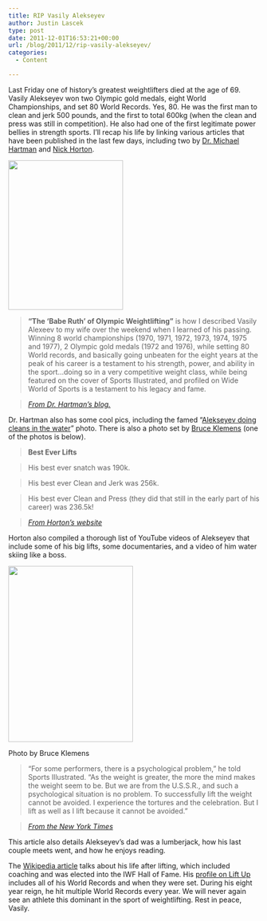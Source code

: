 ```yaml
---
title: RIP Vasily Alekseyev
author: Justin Lascek
type: post
date: 2011-12-01T16:53:21+00:00
url: /blog/2011/12/rip-vasily-alekseyev/
categories:
  - Content

---
```

Last Friday one of history&#8217;s greatest weightlifters died at the age of 69. Vasily Alekseyev won two Olympic gold medals, eight World Championships, and set 80 World Records. Yes, 80. He was the first man to clean and jerk 500 pounds, and the first to total 600kg (when the clean and press was still in competition). He also had one of the first legitimate power bellies in strength sports. I&#8217;ll recap his life by linking various articles that have been published in the last few days, including two by <a href="http://www.doctorhartmanblog.com/" target="_blank">Dr. Michael Hartman</a> and <a href="http://www.theironsamurai.com/" target="_blank">Nick Horton</a>.
  

  
[<img data-attachment-id="5842" data-permalink="/blog/2011/12/rip-vasily-alekseyev/alexeev_si/" data-orig-file="/2011/12/alexeev_SI.jpg" data-orig-size="230,300" data-comments-opened="1" data-image-meta="{&quot;aperture&quot;:&quot;0&quot;,&quot;credit&quot;:&quot;&quot;,&quot;camera&quot;:&quot;&quot;,&quot;caption&quot;:&quot;&quot;,&quot;created_timestamp&quot;:&quot;0&quot;,&quot;copyright&quot;:&quot;&quot;,&quot;focal_length&quot;:&quot;0&quot;,&quot;iso&quot;:&quot;0&quot;,&quot;shutter_speed&quot;:&quot;0&quot;,&quot;title&quot;:&quot;&quot;}" data-image-title="alexeev_SI" data-image-description="" data-medium-file="/2011/12/alexeev_SI.jpg" data-large-file="/2011/12/alexeev_SI.jpg" src="/2011/12/alexeev_SI.jpg" alt="" title="alexeev_SI" width="230" height="300" class="aligncenter size-full wp-image-5842" />][1]
  
**<!--more-->**


  


> **“The ‘Babe Ruth’ of Olympic Weightlifting”** is how I described Vasily Alexeev to my wife over the weekend when I learned of his passing. Winning 8 world championships (1970, 1971, 1972, 1973, 1974, 1975 and 1977), 2 Olympic gold medals (1972 and 1976), while setting 80 World records, and basically going unbeaten for the eight years at the peak of his career is a testament to his strength, power, and ability in the sport…doing so in a very competitive weight class, while being featured on the cover of Sports Illustrated, and profiled on Wide World of Sports is a testament to his legacy and fame.
  
> 
  
> _<a href="http://www.doctorhartmanblog.com/2011/11/vasily-alexeev-1942-2011.html" target="_blank">From Dr. Hartman&#8217;s blog. </a>_

Dr. Hartman also has some cool pics, including the famed &#8220;<a href="http://3.bp.blogspot.com/-w7RaDH7HBdk/TtP7R9UjbKI/AAAAAAAAAaw/ctbcDKnkMog/s320/Alexeev1.jpg" target="_blank">Alekseyev doing cleans in the water</a>&#8221; photo. There is also a photo set by <a href="http://www.flickr.com/photos/bklemens/sets/72157626392362845/" target="_blank">Bruce Klemens</a> (one of the photos is below).
  


> **Best Ever Lifts**
  
> His best ever snatch was 190k.
  
> His best ever Clean and Jerk was 256k.
  
> His best ever Clean and Press (they did that still in the early part of his career) was 236.5k!
  
> 
  
> _<a href="http://www.theironsamurai.com/2011/11/26/vasily-alexeev-videos-rip/" target="_blank">From Horton&#8217;s website</a>_

Horton also compiled a thorough list of YouTube videos of Alekseyev that include some of his big lifts, some documentaries, and a video of him water skiing like a boss. 

<div id="attachment_5846" style="width: 260px" class="wp-caption aligncenter">
  <a href="/2011/12/5628008034_51eeb5b856.jpg"><img aria-describedby="caption-attachment-5846" data-attachment-id="5846" data-permalink="/blog/2011/12/rip-vasily-alekseyev/5628008034_51eeb5b856/" data-orig-file="/2011/12/5628008034_51eeb5b856.jpg" data-orig-size="250,353" data-comments-opened="1" data-image-meta="{&quot;aperture&quot;:&quot;0&quot;,&quot;credit&quot;:&quot;&quot;,&quot;camera&quot;:&quot;&quot;,&quot;caption&quot;:&quot;&quot;,&quot;created_timestamp&quot;:&quot;0&quot;,&quot;copyright&quot;:&quot;&quot;,&quot;focal_length&quot;:&quot;0&quot;,&quot;iso&quot;:&quot;0&quot;,&quot;shutter_speed&quot;:&quot;0&quot;,&quot;title&quot;:&quot;&quot;}" data-image-title="5628008034_51eeb5b856" data-image-description="" data-medium-file="/2011/12/5628008034_51eeb5b856.jpg" data-large-file="/2011/12/5628008034_51eeb5b856.jpg" src="/2011/12/5628008034_51eeb5b856.jpg" alt="" title="5628008034_51eeb5b856" width="250" height="353" class="size-full wp-image-5846" /></a>
  
  <p id="caption-attachment-5846" class="wp-caption-text">
    Photo by Bruce Klemens
  </p>
</div>

> “For some performers, there is a psychological problem,” he told Sports Illustrated. “As the weight is greater, the more the mind makes the weight seem to be. But we are from the U.S.S.R., and such a psychological situation is no problem. To successfully lift the weight cannot be avoided. I experience the tortures and the celebration. But I lift as well as I lift because it cannot be avoided.”
  
> 
  
> _<a href="http://www.nytimes.com/2011/11/28/sports/vasily-alekseyev-69-champion-weight-lifter-dies.html" target="_blank">From the New York Times</a>_

This article also details Alekseyev&#8217;s dad was a lumberjack, how his last couple meets went, and how he enjoys reading.
  

  
The <a href="http://en.wikipedia.org/wiki/Vasily_Alekseyev" target="_blank">Wikipedia article</a> talks about his life after lifting, which included coaching and was elected into the IWF Hall of Fame. His <a href="http://chidlovski.net/liftup/l_athleteResult.asp?a_id=5" target="_blank">profile on Lift Up</a> includes all of his World Records and when they were set. During his eight year reign, he hit multiple World Records every year. We will never again see an athlete this dominant in the sport of weightlifting. Rest in peace, Vasily.

 [1]: /2011/12/alexeev_SI.jpg
